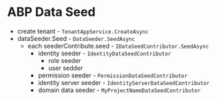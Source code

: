 # ABP Data Seed

- create tenant - `TenantAppService.CreateAsync`
- dataSeeder.Seed - `DataSeeder.SeedAsync`
    - each seederContribute.seed - `IDataSeedContributor.SeedAsync`
        - identity seeder - `IdentityDataSeedContributor`
          - role seeder
          - user sedder
        - permission seeder - `PermissionDataSeedContributor`
        - identity server seeder - `IdentityServerDataSeedContributor`
        - domain data seeder - `MyProjectNameDataSeedContributor`